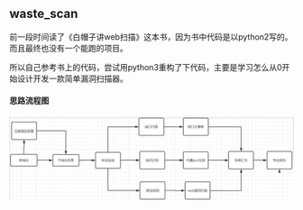 ## waste_scan


前一段时间读了《白帽子讲web扫描》这本书，因为书中代码是以python2写的。而且最终也没有一个能跑的项目。

  所以自己参考书上的代码，尝试用python3重构了下代码，主要是学习怎么从0开始设计开发一款简单漏洞扫描器。
  

#### 思路流程图

![](https://github.com/Shu1L/waste_scan/blob/master/liuchengtu.png)




